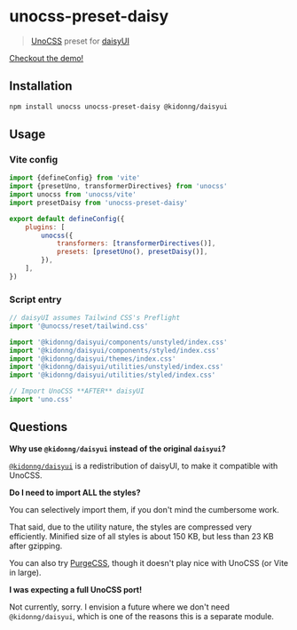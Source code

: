 # unocss-preset-daisy

> [UnoCSS](https://github.com/unocss/unocss) preset for [daisyUI](https://github.com/saadeghi/daisyui)

[Checkout the demo!](https://unocss-preset-daisy.vercel.app/)

## Installation

```sh
npm install unocss unocss-preset-daisy @kidonng/daisyui
```

## Usage

### Vite config

```js
import {defineConfig} from 'vite'
import {presetUno, transformerDirectives} from 'unocss'
import unocss from 'unocss/vite'
import presetDaisy from 'unocss-preset-daisy'

export default defineConfig({
	plugins: [
		unocss({
			transformers: [transformerDirectives()],
			presets: [presetUno(), presetDaisy()],
		}),
	],
})
```

### Script entry

```js
// daisyUI assumes Tailwind CSS's Preflight
import '@unocss/reset/tailwind.css'

import '@kidonng/daisyui/components/unstyled/index.css'
import '@kidonng/daisyui/components/styled/index.css'
import '@kidonng/daisyui/themes/index.css'
import '@kidonng/daisyui/utilities/unstyled/index.css'
import '@kidonng/daisyui/utilities/styled/index.css'

// Import UnoCSS **AFTER** daisyUI
import 'uno.css'
```

## Questions

**Why use `@kidonng/daisyui` instead of the original `daisyui`?**

[`@kidonng/daisyui`](https://github.com/kidonng/daisyui) is a redistribution of daisyUI, to make it compatible with UnoCSS.

**Do I need to import ALL the styles?**

You can selectively import them, if you don't mind the cumbersome work.

That said, due to the utility nature, the styles are compressed very efficiently. Minified size of all styles is about 150 KB, but less than 23 KB after gzipping.

You can also try [PurgeCSS](https://purgecss.com/), though it doesn't play nice with UnoCSS (or Vite in large).

**I was expecting a full UnoCSS port!**

Not currently, sorry. I envision a future where we don't need `@kidonng/daisyui`, which is one of the reasons this is a separate module.
